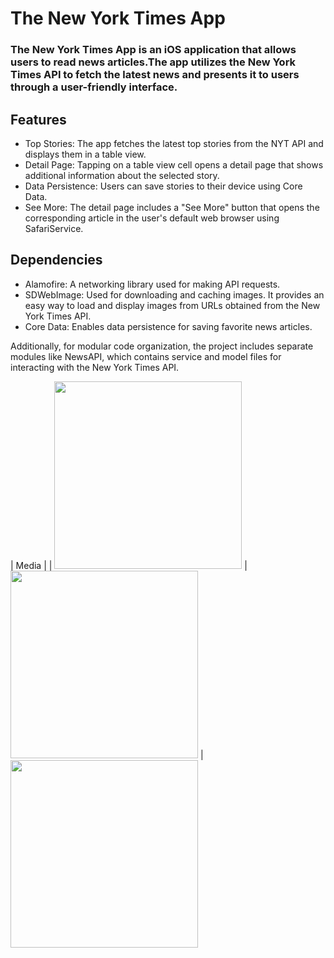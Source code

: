 # The New York Times App

### The New York Times App is an iOS application that allows users to read news articles.The app utilizes the New York Times API to fetch the latest news and presents it to users through a user-friendly interface.

## Features
- Top Stories: The app fetches the latest top stories from the NYT API and displays them in a table view.
- Detail Page: Tapping on a table view cell opens a detail page that shows additional information about the selected story.
- Data Persistence: Users can save stories to their device using Core Data.
- See More: The detail page includes a "See More" button that opens the corresponding article in the user's default web browser using SafariService.
 
## Dependencies
- Alamofire: A networking library used for making API requests.
- SDWebImage: Used for downloading and caching images. It provides an easy way to load and display images from URLs obtained from the New York Times API.
- Core Data: Enables data persistence for saving favorite news articles.

 Additionally, for modular code organization, the project includes separate modules like NewsAPI, which contains service and model files for interacting with the New York Times API.

| Media                        | 
| <img src="https://github.com/GulfemmAlbayrak/HW2_GulfemAlbayrak/assets/101430350/069336ca-c5b6-4882-9a99-e56d48762a40" width="300px"> | <img src="https://github.com/GulfemmAlbayrak/HW2_GulfemAlbayrak/assets/101430350/ab0b5b21-d4a8-4e57-8d56-e0d964b1c3bc" width="300px"> | <img src="https://github.com/GulfemmAlbayrak/HW2_GulfemAlbayrak/assets/101430350/fb2fe986-7850-404d-bed9-ac6b4f39f303" width="300px"> 
